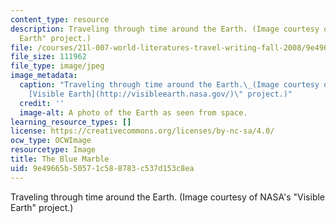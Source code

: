 ```yaml
---
content_type: resource
description: Traveling through time around the Earth. (Image courtesy of NASA's "Visible
  Earth" project.)
file: /courses/21l-007-world-literatures-travel-writing-fall-2008/9e49665b50571c588783c537d153c8ea_21l-007f08.jpg
file_size: 111962
file_type: image/jpeg
image_metadata:
  caption: "Traveling through time around the Earth.\_(Image courtesy of NASA's \"\
    [Visible Earth](http://visibleearth.nasa.gov/)\" project.)"
  credit: ''
  image-alt: A photo of the Earth as seen from space.
learning_resource_types: []
license: https://creativecommons.org/licenses/by-nc-sa/4.0/
ocw_type: OCWImage
resourcetype: Image
title: The Blue Marble
uid: 9e49665b-5057-1c58-8783-c537d153c8ea
---
```

Traveling through time around the Earth. (Image courtesy of NASA's "Visible Earth" project.)
